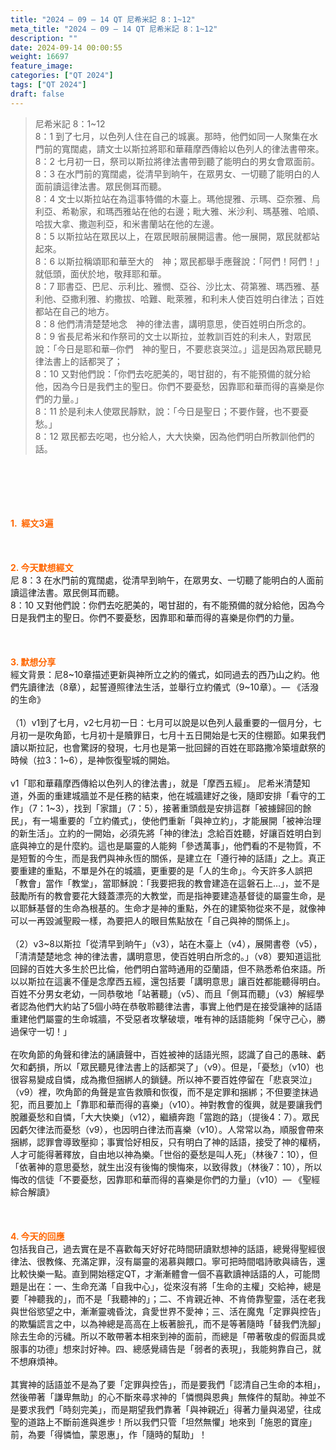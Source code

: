 ```yaml
---
title: "2024 – 09 – 14 QT 尼希米記 8：1~12"
meta_title: "2024 – 09 – 14 QT 尼希米記 8：1~12"
description: ""
date: 2024-09-14 00:00:55
weight: 16697
feature_image: 
categories: ["QT 2024"]
tags: ["QT 2024"]
draft: false
---
```


<blockquote>尼希米記 8：1~12<br />
8：1 到了七月，以色列人住在自己的城裏。那時，他們如同一人聚集在水門前的寬闊處，請文士以斯拉將耶和華藉摩西傳給以色列人的律法書帶來。<br />
8：2 七月初一日，祭司以斯拉將律法書帶到聽了能明白的男女會眾面前。<br />
8：3 在水門前的寬闊處，從清早到晌午，在眾男女、一切聽了能明白的人面前讀這律法書。眾民側耳而聽。<br />
8：4 文士以斯拉站在為這事特備的木臺上。瑪他提雅、示瑪、亞奈雅、烏利亞、希勒家，和瑪西雅站在他的右邊；毗大雅、米沙利、瑪基雅、哈順、哈拔大拿、撒迦利亞，和米書蘭站在他的左邊。<br />
8：5 以斯拉站在眾民以上，在眾民眼前展開這書。他一展開，眾民就都站起來。<br />
8：6 以斯拉稱頌耶和華至大的　神；眾民都舉手應聲說：「阿們！阿們！」就低頭，面伏於地，敬拜耶和華。<br />
8：7 耶書亞、巴尼、示利比、雅憫、亞谷、沙比太、荷第雅、瑪西雅、基利他、亞撒利雅、約撒拔、哈難、毗萊雅，和利未人使百姓明白律法；百姓都站在自己的地方。<br />
8：8 他們清清楚楚地念　神的律法書，講明意思，使百姓明白所念的。<br />
8：9 省長尼希米和作祭司的文士以斯拉，並教訓百姓的利未人，對眾民說：「今日是耶和華─你們　神的聖日，不要悲哀哭泣。」這是因為眾民聽見律法書上的話都哭了；<br />
8：10 又對他們說：「你們去吃肥美的，喝甘甜的，有不能預備的就分給他，因為今日是我們主的聖日。你們不要憂愁，因靠耶和華而得的喜樂是你們的力量。」<br />
8：11 於是利未人使眾民靜默，說：「今日是聖日；不要作聲，也不要憂愁。」<br />
8：12 眾民都去吃喝，也分給人，大大快樂，因為他們明白所教訓他們的話。</blockquote><br />
&nbsp;<br />
<br />
&nbsp;<br />
<br />
<span style="color: #ff6600;"><strong>1.  經文3遍</strong></span><br />
<br />
&nbsp;<br />
<br />
<span style="color: #ff6600;"><strong>2. 今天默想經文<br />
</strong></span>尼 8：3 在水門前的寬闊處，從清早到晌午，在眾男女、一切聽了能明白的人面前讀這律法書。眾民側耳而聽。<br />
8：10 又對他們說：你們去吃肥美的，喝甘甜的，有不能預備的就分給他，因為今日是我們主的聖日。你們不要憂愁，因靠耶和華而得的喜樂是你們的力量。<br />
<br />
&nbsp;<br />
<br />
<strong><span style="color: #ff6600;">3. 默想分享<br />
</span></strong>經文背景：尼8~10章描述更新與神所立之約的儀式，如同過去的西乃山之約。他們先讀律法（8章），起誓遵照律法生活，並舉行立約儀式（9~10章）。— 《活潑的生命》<br />
<br />
（1）v1到了七月，v2七月初一日：七月可以說是以色列人最重要的一個月分，七月初一是吹角節，七月初十是贖罪日，七月十五日開始是七天的住棚節。如果我們讀以斯拉記，也會驚訝的發現，七月也是第一批回歸的百姓在耶路撒冷築壇獻祭的時候（拉3：1~6），是神恢復聖城的開始。<br />
<br />
v1「耶和華藉摩西傳給以色列人的律法書」，就是「摩西五經」。 尼希米清楚知道，外面的重建城牆並不是任務的結束，他在城牆建好之後，隨即安排「看守的工作」（7：1~3），找到「家譜」（7：5），接著重頭戲是安排這群「被擄歸回的餘民」，有一場重要的「立約儀式」，使他們重新「與神立約」，才能展開「被神治理的新生活」。立約的一開始，必須先將「神的律法」念給百姓聽，好讓百姓明白到底與神立的是什麼約。這也是屬靈的人能夠「參透萬事」，他們看的不是物質，不是短暫的今生，而是我們與神永恆的關係，是建立在「遵行神的話語」之上。真正要重建的重點，不單是外在的城牆，更重要的是「人的生命」。今天許多人誤把「教會」當作「教堂」，當耶穌說：「我要把我的教會建造在這磐石上…」，並不是鼓勵所有的教會要花大錢蓋漂亮的大教堂，而是指神要建造基督徒的屬靈生命，是以耶穌基督的生命為根基的。生命才是神的重點，外在的建築物從來不是，就像神可以一再毀滅聖殿一樣，為要把人的眼目焦點放在「自己與神的關係上」。<br />
<br />
（2）v3~8以斯拉「從清早到晌午」（v3），站在木臺上（v4），展開書卷（v5），「清清楚楚地念 神的律法書，講明意思，使百姓明白所念的。」（v8）要知道這批回歸的百姓大多生於巴比倫，他們明白當時通用的亞蘭語，但不熟悉希伯來語。所以以斯拉在這裏不僅是念摩西五經，還包括要「講明意思」讓百姓都能聽得明白。百姓不分男女老幼，一同恭敬地「站著聽」（v5）、而且「側耳而聽」（v3）解經學者認為他們大約站了5個小時在恭敬聆聽律法書，事實上他們是在接受讓神的話語重建他們屬靈的生命城牆，不受惡者攻擊破壞，唯有神的話語能夠「保守己心，勝過保守一切！」<br />
<br />
在吹角節的角聲和律法的誦讀聲中，百姓被神的話語光照，認識了自己的愚昧、虧欠和虧損，所以「眾民聽見律法書上的話都哭了」（v9）。但是，「憂愁」（v10）也很容易變成自憐，成為撒但捆綁人的鎖鏈。所以神不要百姓停留在「悲哀哭泣」（v9）裡，吹角節的角聲是宣告救贖和恢復，而不是定罪和捆綁；不但要塗抹過犯，而且要加上「靠耶和華而得的喜樂」（v10）。神對教會的復興，就是要讓我們脫離憂愁和自憐，「大大快樂」（v12），繼續奔跑「當跑的路」（提後4：7）。眾民因虧欠律法而憂愁（v9），也因明白律法而喜樂（v10）。人常常以為，順服會帶來捆綁，認罪會導致壓抑；事實恰好相反，只有明白了神的話語，接受了神的權柄，人才可能得著釋放，自由地以神為樂。「世俗的憂愁是叫人死」（林後7：10），但「依著神的意思憂愁，就生出沒有後悔的懊悔來，以致得救」（林後7：10），所以悔改的信徒「不要憂愁，因靠耶和華而得的喜樂是你們的力量」（v10）— 《聖經綜合解讀》<br />
<br />
&nbsp;<br />
<br />
<strong style="font-size: inherit;"><span style="color: #ff6600;">4. 今天的回應<br />
</span></strong>包括我自己，過去實在是不喜歡每天好好花時間研讀默想神的話語，總覺得聖經很律法、很教條、充滿定罪，沒有屬靈的渴慕與餵口。寧可把時間唱詩歌與禱告，還比較快樂一點。直到開始穩定QT，才漸漸體會一個不喜歡讀神話語的人，可能問題是出在：一、生命充滿「自我中心」，從來沒有將「生命的主權」交給神，總是要「神聽我的」，而不是「我聽神的」；二、不肯親近神、不肯倚靠聖靈，活在老我與世俗慾望之中，漸漸靈魂昏沈，貪愛世界不愛神；三、活在魔鬼「定罪與控告」的欺騙謊言之中，以為神總是高高在上板著臉孔，而不是等著隨時「替我們洗腳」除去生命的污穢。所以不敢帶著本相來到神的面前，而總是「帶著敬虔的假面具或服事的功德」想來討好神。四、總感覺禱告是「弱者的表現」，我能夠靠自己，就不想麻煩神。<br />
<br />
其實神的話語並不是為了要「定罪與控告」，而是要我們「認清自己生命的本相」，然後帶著「謙卑無助」的心不斷來尋求神的「憐憫與恩典」無條件的幫助。神並不是要求我們「時刻完美」，而是期望我們靠著「與神親近」得著力量與渴望，往成聖的道路上不斷前進與進步！所以我們只管「坦然無懼」地來到「施恩的寶座」前，為要「得憐恤，蒙恩惠」，作「隨時的幫助」！<br />
<br />
&nbsp;<br />
<br />
&nbsp;<br />
<br />
&nbsp;<br />
<br />
&nbsp;
        